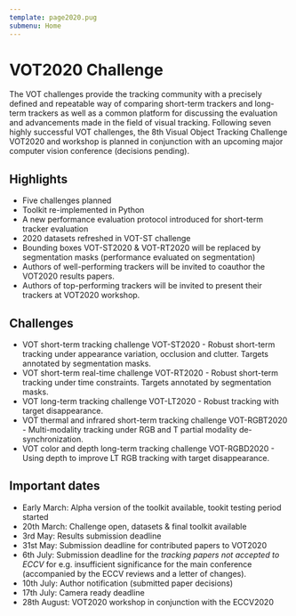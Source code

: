 ```yaml
---
template: page2020.pug
submenu: Home
---
```


# VOT2020 Challenge

The VOT challenges provide the tracking community with a precisely defined and repeatable way of comparing short-term trackers and long-term trackers as well as a common platform for discussing the evaluation and advancements made in the field of visual tracking. Following seven highly successful VOT challenges, the 8th Visual Object Tracking Challenge VOT2020 and workshop is planned in conjunction with an upcoming major computer vision conference (decisions pending).

## Highlights

 * Five challenges planned
 * Toolkit re-implemented in Python
 * A new performance evaluation protocol introduced for short-term tracker evaluation
 * 2020 datasets refreshed in VOT-ST challenge
 * Bounding boxes VOT-ST2020 & VOT-RT2020 will be replaced by segmentation masks (performance evaluated on segmentation)
 * Authors of well-performing trackers will be invited to coauthor the VOT2020 results papers.
 * Authors of top-performing trackers will be invited to present their trackers at VOT2020 workshop.

## Challenges

 * VOT short-term tracking challenge VOT-ST2020 - Robust short-term tracking under appearance variation, occlusion and clutter. Targets annotated by segmentation masks.
 * VOT short-term real-time challenge VOT-RT2020 - Robust short-term tracking under time constraints. Targets annotated by segmentation masks.
 * VOT long-term tracking challenge VOT-LT2020 - Robust tracking with target disappearance.
 * VOT thermal and infrared short-term tracking challenge VOT-RGBT2020 - Multi-modality tracking under RGB and T partial modality de-synchronization.
 * VOT color and depth long-term tracking challenge VOT-RGBD2020 - Using depth to improve LT RGB tracking with target disappearance.

## Important dates

 * Early March: Alpha version of the toolkit available, tookit testing period started
 * 20th March: Challenge open, datasets & final toolkit available
 * 3rd May: Results submission deadline
 * 31st May: Submission deadline for contributed papers to VOT2020
 * 6th July: Submission deadline for the <i>tracking papers not accepted to ECCV</i> for e.g. insufficient significance for the main conference (accompanied by the ECCV reviews and a letter of changes).
 * 10th July: Author notification (submitted paper decisions)
 * 17th July: Camera ready deadline 
 * 28th August: VOT2020 workshop in conjunction with the ECCV2020

